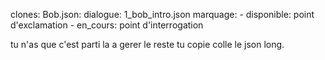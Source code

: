 clones:
  Bob.json:
    dialogue: 1_bob_intro.json
    marquage:
      - disponible: point d'exclamation
      - en_cours: point d'interrogation
 
 tu n'as que c'est parti la a gerer le reste tu copie colle le json long.
